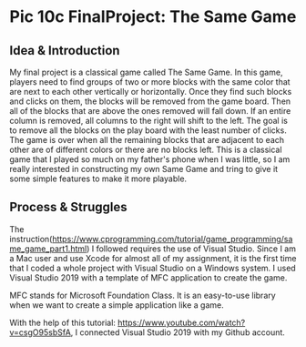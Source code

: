 # Pic 10c FinalProject: The Same Game

## Idea & Introduction

My final project is a classical game called The Same Game. In this game, players need to find groups of two or more blocks with
the same color that are next to each other vertically or horizontally. Once they find such blocks and clicks on them, the 
blocks will be removed from the game board. Then all of the blocks that are above the ones removed will fall down. If an entire
column is removed, all columns to the right will shift to the left. The goal is to remove all the blocks on the play board with
the least number of clicks. The game is over when all the remaining blocks that are adjacent to each other are of different
colors or there are no blocks left. 
This is a classical game that I played so much on my father's phone when I was little, so I am really interested in 
constructing my own Same Game and tring to give it some simple features to make it more playable.

## Process & Struggles

The instruction(https://www.cprogramming.com/tutorial/game_programming/same_game_part1.html) I followed requires the use of
Visual Studio. Since I am a Mac user and use Xcode for almost all of my assignment, it is the first time that I coded a whole 
project with Visual Studio on a Windows system. I used Visual Studio 2019 with a template of MFC application to create the
game. 

MFC stands for Microsoft Foundation Class. It is an easy-to-use library when we want to create a simple application like a game. 


With the help of this tutorial:
https://www.youtube.com/watch?v=csgO95sbSfA, I connected Visual Studio 2019 with my Github account.
